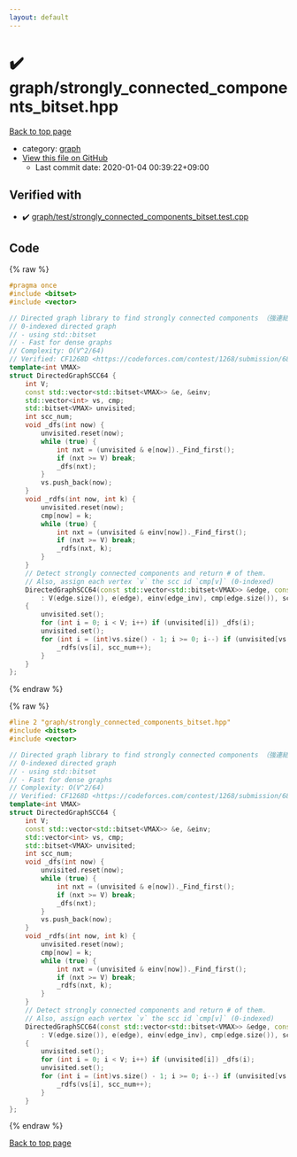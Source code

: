 ```yaml
---
layout: default
---
```


<!-- mathjax config similar to math.stackexchange -->
<script type="text/javascript" async
  src="https://cdnjs.cloudflare.com/ajax/libs/mathjax/2.7.5/MathJax.js?config=TeX-MML-AM_CHTML">
</script>
<script type="text/x-mathjax-config">
  MathJax.Hub.Config({
    TeX: { equationNumbers: { autoNumber: "AMS" }},
    tex2jax: {
      inlineMath: [ ['$','$'] ],
      processEscapes: true
    },
    "HTML-CSS": { matchFontHeight: false },
    displayAlign: "left",
    displayIndent: "2em"
  });
</script>

<script type="text/javascript" src="https://cdnjs.cloudflare.com/ajax/libs/jquery/3.4.1/jquery.min.js"></script>
<script src="https://cdn.jsdelivr.net/npm/jquery-balloon-js@1.1.2/jquery.balloon.min.js" integrity="sha256-ZEYs9VrgAeNuPvs15E39OsyOJaIkXEEt10fzxJ20+2I=" crossorigin="anonymous"></script>
<script type="text/javascript" src="../../assets/js/copy-button.js"></script>
<link rel="stylesheet" href="../../assets/css/copy-button.css" />


# :heavy_check_mark: graph/strongly_connected_components_bitset.hpp

<a href="../../index.html">Back to top page</a>

* category: <a href="../../index.html#f8b0b924ebd7046dbfa85a856e4682c8">graph</a>
* <a href="{{ site.github.repository_url }}/blob/master/graph/strongly_connected_components_bitset.hpp">View this file on GitHub</a>
    - Last commit date: 2020-01-04 00:39:22+09:00




## Verified with

* :heavy_check_mark: <a href="../../verify/graph/test/strongly_connected_components_bitset.test.cpp.html">graph/test/strongly_connected_components_bitset.test.cpp</a>


## Code

<a id="unbundled"></a>
{% raw %}
```cpp
#pragma once
#include <bitset>
#include <vector>

// Directed graph library to find strongly connected components （強連結成分分解）
// 0-indexed directed graph
// - using std::bitset
// - Fast for dense graphs
// Complexity: O(V^2/64)
// Verified: CF1268D <https://codeforces.com/contest/1268/submission/68125495>
template<int VMAX>
struct DirectedGraphSCC64 {
    int V;
    const std::vector<std::bitset<VMAX>> &e, &einv;
    std::vector<int> vs, cmp;
    std::bitset<VMAX> unvisited;
    int scc_num;
    void _dfs(int now) {
        unvisited.reset(now);
        while (true) {
            int nxt = (unvisited & e[now])._Find_first();
            if (nxt >= V) break;
            _dfs(nxt);
        }
        vs.push_back(now);
    }
    void _rdfs(int now, int k) {
        unvisited.reset(now);
        cmp[now] = k;
        while (true) {
            int nxt = (unvisited & einv[now])._Find_first();
            if (nxt >= V) break;
            _rdfs(nxt, k);
        }
    }
    // Detect strongly connected components and return # of them.
    // Also, assign each vertex `v` the scc id `cmp[v]` (0-indexed)
    DirectedGraphSCC64(const std::vector<std::bitset<VMAX>> &edge, const std::vector<std::bitset<VMAX>> &edge_inv)
        : V(edge.size()), e(edge), einv(edge_inv), cmp(edge.size()), scc_num(0)
    {
        unvisited.set();
        for (int i = 0; i < V; i++) if (unvisited[i]) _dfs(i);
        unvisited.set();
        for (int i = (int)vs.size() - 1; i >= 0; i--) if (unvisited[vs[i]]) {
            _rdfs(vs[i], scc_num++);
        }
    }
};

```
{% endraw %}

<a id="bundled"></a>
{% raw %}
```cpp
#line 2 "graph/strongly_connected_components_bitset.hpp"
#include <bitset>
#include <vector>

// Directed graph library to find strongly connected components （強連結成分分解）
// 0-indexed directed graph
// - using std::bitset
// - Fast for dense graphs
// Complexity: O(V^2/64)
// Verified: CF1268D <https://codeforces.com/contest/1268/submission/68125495>
template<int VMAX>
struct DirectedGraphSCC64 {
    int V;
    const std::vector<std::bitset<VMAX>> &e, &einv;
    std::vector<int> vs, cmp;
    std::bitset<VMAX> unvisited;
    int scc_num;
    void _dfs(int now) {
        unvisited.reset(now);
        while (true) {
            int nxt = (unvisited & e[now])._Find_first();
            if (nxt >= V) break;
            _dfs(nxt);
        }
        vs.push_back(now);
    }
    void _rdfs(int now, int k) {
        unvisited.reset(now);
        cmp[now] = k;
        while (true) {
            int nxt = (unvisited & einv[now])._Find_first();
            if (nxt >= V) break;
            _rdfs(nxt, k);
        }
    }
    // Detect strongly connected components and return # of them.
    // Also, assign each vertex `v` the scc id `cmp[v]` (0-indexed)
    DirectedGraphSCC64(const std::vector<std::bitset<VMAX>> &edge, const std::vector<std::bitset<VMAX>> &edge_inv)
        : V(edge.size()), e(edge), einv(edge_inv), cmp(edge.size()), scc_num(0)
    {
        unvisited.set();
        for (int i = 0; i < V; i++) if (unvisited[i]) _dfs(i);
        unvisited.set();
        for (int i = (int)vs.size() - 1; i >= 0; i--) if (unvisited[vs[i]]) {
            _rdfs(vs[i], scc_num++);
        }
    }
};

```
{% endraw %}

<a href="../../index.html">Back to top page</a>

